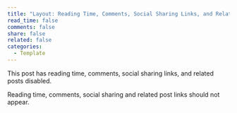 ```yaml
---
title: "Layout: Reading Time, Comments, Social Sharing Links, and Related Posts Disabled"
read_time: false
comments: false
share: false
related: false
categories:
  - Template
---
```


This post has reading time, comments, social sharing links, and related posts disabled.

Reading time, comments, social sharing and related post links should not appear.
